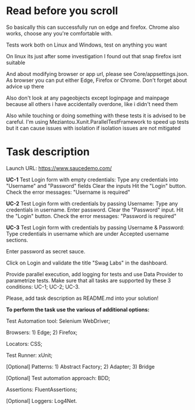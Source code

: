 # Read before you scroll
So basically this can successfully run on edge and firefox. Chrome also works, choose any you're comfortable with.

Tests work both on Linux and Windows, test on anything you want

On linux its just after some investigation I found out that snap firefox isnt suitable

And about modifying browser or app url, please see Core/appsettings.json. As browser you can put either Edge, Firefox or Chrome. Don't forget about advice up there

Also don't look at any pageobjects except loginpage and mainpage because all others i have accidentally overdone, like i didn't need them

Also while touching or doing something with these tests it is advised to be careful. I'm using Meziantou.Xunit.ParallelTestFramework to speed up tests but it can cause issues with isolation if isolation issues are not mitigated

# Task description
Launch URL: https://www.saucedemo.com/

**UC-1** Test Login form with empty credentials:
Type any credentials into "Username" and "Password" fields
Clear the inputs
Hit the "Login" button.
Check the error messages: "Username is required"

**UC-2** Test Login form with credentials by passing Username:
Type any credentials in username.
Enter password.
Clear the "Password" input.
Hit the "Login" button.
Check the error messages: "Password is required"

**UC-3** Test Login form with credentials by passing Username & Password:
Type credentials in username which are under Accepted username sections.

Enter password as secret sauce.

Click on Login and validate the title "Swag Labs" in the dashboard.

Provide parallel execution, add logging for tests and use Data Provider to parametrize tests. Make sure that all tasks are supported by these 3 conditions: UC-1; UC-2; UC-3.

Please, add task description as README.md into your solution!

**To perform the task use the various of additional options:**

Test Automation tool: Selenium WebDriver;

Browsers: 1) Edge; 2) Firefox;

Locators: CSS;

Test Runner: xUnit;

[Optional] Patterns: 1) Abstract Factory; 2) Adapter; 3) Bridge

[Optional] Test automation approach: BDD;

Assertions: FluentAssertions;

[Optional] Loggers: Log4Net.